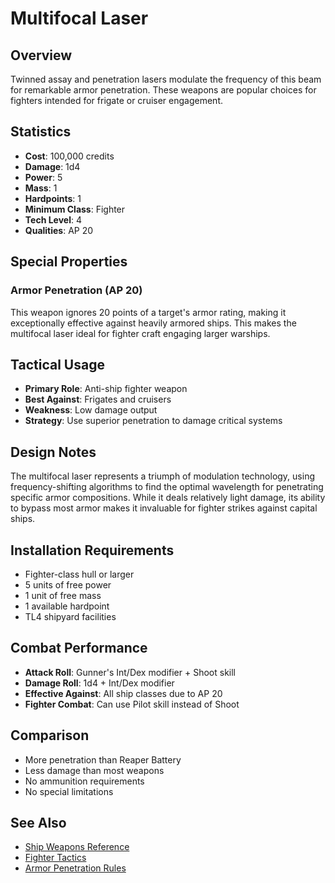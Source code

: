 # Multifocal Laser

## Overview
Twinned assay and penetration lasers modulate the frequency of this beam for remarkable armor penetration. These weapons are popular choices for fighters intended for frigate or cruiser engagement.

## Statistics
- **Cost**: 100,000 credits
- **Damage**: 1d4
- **Power**: 5
- **Mass**: 1
- **Hardpoints**: 1
- **Minimum Class**: Fighter
- **Tech Level**: 4
- **Qualities**: AP 20

## Special Properties

### Armor Penetration (AP 20)
This weapon ignores 20 points of a target's armor rating, making it exceptionally effective against heavily armored ships. This makes the multifocal laser ideal for fighter craft engaging larger warships.

## Tactical Usage
- **Primary Role**: Anti-ship fighter weapon
- **Best Against**: Frigates and cruisers
- **Weakness**: Low damage output
- **Strategy**: Use superior penetration to damage critical systems

## Design Notes
The multifocal laser represents a triumph of modulation technology, using frequency-shifting algorithms to find the optimal wavelength for penetrating specific armor compositions. While it deals relatively light damage, its ability to bypass most armor makes it invaluable for fighter strikes against capital ships.

## Installation Requirements
- Fighter-class hull or larger
- 5 units of free power
- 1 unit of free mass
- 1 available hardpoint
- TL4 shipyard facilities

## Combat Performance
- **Attack Roll**: Gunner's Int/Dex modifier + Shoot skill
- **Damage Roll**: 1d4 + Int/Dex modifier
- **Effective Against**: All ship classes due to AP 20
- **Fighter Combat**: Can use Pilot skill instead of Shoot

## Comparison
- More penetration than Reaper Battery
- Less damage than most weapons
- No ammunition requirements
- No special limitations

## See Also
- [Ship Weapons Reference](../ship-weapons-reference.md)
- [Fighter Tactics](../fighter-tactics.md)
- [Armor Penetration Rules](../combat-mechanics.md#armor-penetration)